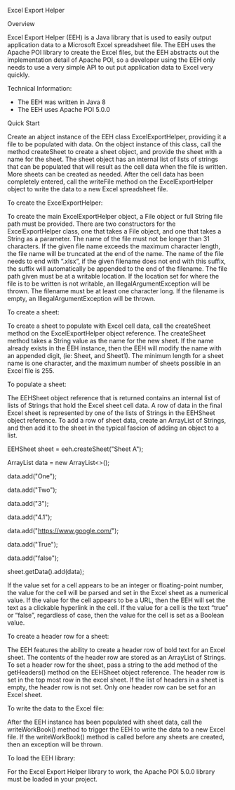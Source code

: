 Excel Export Helper

Overview 

Excel Export Helper (EEH) is a Java library that is used to easily output application data to a Microsoft Excel spreadsheet file. The EEH uses the Apache POI library to create the Excel files, but the EEH abstracts out the implementation detail of Apache POI, so a developer using the EEH only needs to use a very simple API to out put application data to Excel very quickly. 

Technical Information:
* The EEH was written in Java 8
* The EEH uses Apache POI 5.0.0

Quick Start

Create an abject instance of the EEH class ExcelExportHelper, providing it a file to be populated with data. On the object instance of this class, call the method createSheet to create a sheet object, and provide the sheet with a name for the sheet. The sheet object has an internal list of lists of strings that can be populated that will result as the cell data when the file is written. More sheets can be created as needed. After the cell data has been completely entered, call the writeFile method on the ExcelExportHelper object to write the data to a new Excel spreadsheet file.

To create the ExcelExportHelper:

To create the main ExcelExportHelper object, a File object or full String file path must be provided. There are two constructors for the ExcelExportHelper class, one that takes a File object, and one that takes a String as a parameter. The name of the file must not be longer than 31 characters. If the given file name exceeds the maximum character length, the file name will be truncated at the end of the name. The name of the file needs to end with “.xlsx”, if the given filename does not end with this suffix, the suffix will automatically be appended to the end of the filename. The file path given must be at a writable location. If the location set for where the file is to be written is not writable, an IllegalArgumentException will be thrown. The filename must be at least one character long. If the filename is empty, an IllegalArgumentException will be thrown. 

To create a sheet:

To create a sheet to populate with Excel cell data, call the createSheet method on the ExcelExportHelper object reference. The createSheet method takes a String value as the name for the new sheet. If the name already exists in the EEH instance, then the EEH will modify the name with an appended digit, (ie: Sheet, and Sheet1). The minimum length for a sheet name is one character, and the maximum number of sheets possible in an Excel file is 255. 

To populate a sheet:

The EEHSheet object reference that is returned contains an internal list of lists of Strings that hold the Excel sheet cell data. A row of data in the final Excel sheet is represented by one of the lists of Strings in the EEHSheet object reference. To add a row of sheet data, create an ArrayList of Strings, and then add it to the sheet in the typical fascion of adding an object to a list. 

EEHSheet sheet = eeh.createSheet("Sheet A");

ArrayList<String> data = new ArrayList<>();

data.add("One");

data.add("Two");

data.add("3");

data.add("4.1");

data.add("https://www.google.com/");

data.add("True");

data.add("false");

sheet.getData().add(data);

If the value set for a cell appears to be an integer or floating-point number, the value for the cell will be parsed and set in the Excel sheet as a numerical value. If the value for the cell appears to be a URL, then the EEH will set the text as a clickable hyperlink in the cell.  If the value for a cell is the text “true” or “false”, regardless of case, then the value for the cell is set as a Boolean value. 

To create a header row for a sheet:

The EEH features the ability to create a header row of bold text for an Excel sheet. The contents of the header row are stored as an ArrayList of Strings. To set a header row for the sheet, pass a string to the add method of the getHeaders() method on the EEHSheet object reference. The header row is set in the top most row in the excel sheet. If the list of headers in a sheet is empty, the header row is not set. Only one header row can be set for an Excel sheet. 

To write the data to the Excel file:

After the EEH instance has been populated with sheet data, call the writeWorkBook() method to trigger the EEH to write the data to a new Excel file. If the writeWorkBook() method is called before any sheets are created, then an exception will be thrown. 

To load the EEH library:

For the Excel Export Helper library to work, the Apache POI 5.0.0 library must be loaded in your project. 
